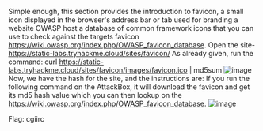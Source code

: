 Simple enough, this section provides the introduction to favicon, a small icon displayed in the browser's address bar or tab used for branding a website
OWASP host a database of common framework icons that you can use to check against the targets favicon https://wiki.owasp.org/index.php/OWASP_favicon_database.
Open the site- https://static-labs.tryhackme.cloud/sites/favicon/
As already given, run the command: curl https://static-labs.tryhackme.cloud/sites/favicon/images/favicon.ico | md5sum
![image](https://github.com/shiroroc/Walkthrough-Jr-Penetration-Tester/assets/166932167/9cfab28c-2f8d-4190-bb36-a2d48c8dfaaf)
Now, we have the hash for the site, and the instructions are:
If you run the following command on the AttackBox, it will download the favicon and get its md5 hash value which you can then lookup on the
https://wiki.owasp.org/index.php/OWASP_favicon_database.
![image](https://github.com/shiroroc/Walkthrough-Jr-Penetration-Tester/assets/166932167/2bdd4142-36ba-49ec-9d05-f9b6f12fdf50)

Flag: cgiirc
